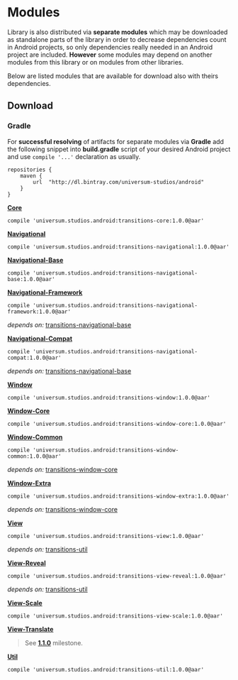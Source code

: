 Modules
===============

Library is also distributed via **separate modules** which may be downloaded as standalone parts of
the library in order to decrease dependencies count in Android projects, so only dependencies really
needed in an Android project are included. **However** some modules may depend on another modules
from this library or on modules from other libraries.

Below are listed modules that are available for download also with theirs dependencies.

## Download ##

### Gradle ###

For **successful resolving** of artifacts for separate modules via **Gradle** add the following snippet
into **build.gradle** script of your desired Android project and use `compile '...'` declaration
as usually.

    repositories {
        maven {
            url  "http://dl.bintray.com/universum-studios/android"
        }
    }

**[Core](https://github.com/universum-studios/android_transitions/tree/master/library/src/main)**

    compile 'universum.studios.android:transitions-core:1.0.0@aar'

**[Navigational](https://github.com/universum-studios/android_transitions/tree/master/library/src/navigational)**

    compile 'universum.studios.android:transitions-navigational:1.0.0@aar'

**[Navigational-Base](https://github.com/universum-studios/android_transitions/tree/master/library/src/navigational/base)**

    compile 'universum.studios.android:transitions-navigational-base:1.0.0@aar'

**[Navigational-Framework](https://github.com/universum-studios/android_transitions/tree/master/library/src/navigational/framework)**

    compile 'universum.studios.android:transitions-navigational-framework:1.0.0@aar'

_depends on:_
[transitions-navigational-base](https://github.com/universum-studios/android_database/tree/master/library/src/navigational/base)

**[Navigational-Compat](https://github.com/universum-studios/android_transitions/tree/master/library/src/navigational/compat)**

    compile 'universum.studios.android:transitions-navigational-compat:1.0.0@aar'

_depends on:_
[transitions-navigational-base](https://github.com/universum-studios/android_database/tree/master/library/src/navigational/base)

**[Window](https://github.com/universum-studios/android_transitions/tree/master/library/src/window)**

    compile 'universum.studios.android:transitions-window:1.0.0@aar'

**[Window-Core](https://github.com/universum-studios/android_transitions/tree/master/library/src/window/core)**

    compile 'universum.studios.android:transitions-window-core:1.0.0@aar'

**[Window-Common](https://github.com/universum-studios/android_transitions/tree/master/library/src/window/common)**

    compile 'universum.studios.android:transitions-window-common:1.0.0@aar'

_depends on:_
[transitions-window-core](https://github.com/universum-studios/android_database/tree/master/library/src/window/core)

**[Window-Extra](https://github.com/universum-studios/android_transitions/tree/master/library/src/window/extra)**

    compile 'universum.studios.android:transitions-window-extra:1.0.0@aar'

_depends on:_
[transitions-window-core](https://github.com/universum-studios/android_database/tree/master/library/src/window/core)

**[View](https://github.com/universum-studios/android_transitions/tree/master/library/src/view)**

    compile 'universum.studios.android:transitions-view:1.0.0@aar'

_depends on:_
[transitions-util](https://github.com/universum-studios/android_database/tree/master/library/src/util)

**[View-Reveal](https://github.com/universum-studios/android_transitions/tree/master/library/src/view/reveal)**

    compile 'universum.studios.android:transitions-view-reveal:1.0.0@aar'

_depends on:_
[transitions-util](https://github.com/universum-studios/android_database/tree/master/library/src/util)

**[View-Scale](https://github.com/universum-studios/android_transitions/tree/master/library/src/view/scale)**

    compile 'universum.studios.android:transitions-view-scale:1.0.0@aar'

**[View-Translate](https://github.com/universum-studios/android_transitions/tree/master/library/src/view/translate)**

> See **[1.1.0](https://github.com/universum-studios/android_transitions/milestone/1)** milestone.

**[Util](https://github.com/universum-studios/android_transitions/tree/master/library/src/util)**

    compile 'universum.studios.android:transitions-util:1.0.0@aar'

